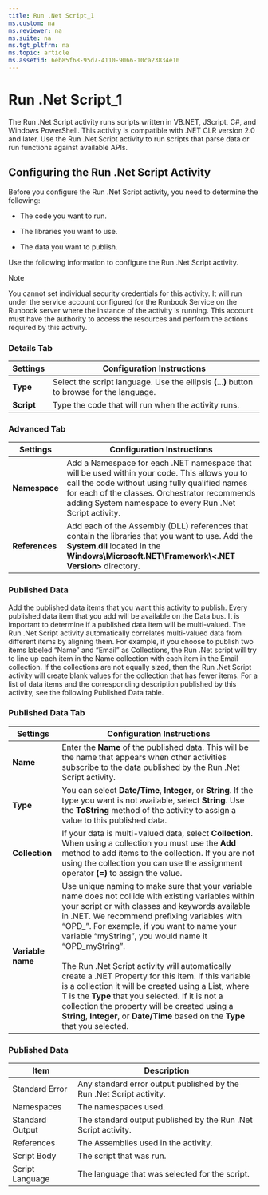 ```yaml
---
title: Run .Net Script_1
ms.custom: na
ms.reviewer: na
ms.suite: na
ms.tgt_pltfrm: na
ms.topic: article
ms.assetid: 6eb85f68-95d7-4110-9066-10ca23834e10
---
```

# Run .Net Script_1
The Run .Net Script activity runs scripts written in VB.NET, JScript, C\#, and Windows PowerShell. This activity is compatible with .NET CLR version 2.0 and later. Use the Run .Net Script activity to run scripts that parse data or run functions against available APIs.

## Configuring the Run .Net Script Activity
Before you configure the Run .Net Script activity, you need to determine the following:

-   The code you want to run.

-   The libraries you want to use.

-   The data you want to publish.

Use the following information to configure the Run .Net Script activity.

> [!NOTE]
> You cannot set individual security credentials for this activity. It will run under the service account configured for the Runbook Service on the Runbook server where the instance of the activity is running. This account must have the authority to access the resources and perform the actions required by this activity.

### Details Tab

|Settings|Configuration Instructions|
|------------|------------------------------|
|**Type**|Select the script language. Use the ellipsis **\(...\)** button to browse for the language.|
|**Script**|Type the code that will run when the activity runs.|

### Advanced Tab

|Settings|Configuration Instructions|
|------------|------------------------------|
|**Namespace**|Add a Namespace for each .NET namespace that will be used within your code. This allows you to call the code without using fully qualified names for each of the classes. Orchestrator recommends adding System namespace to every Run .Net Script activity.|
|**References**|Add each of the Assembly \(DLL\) references that contain the libraries that you want to use. Add the **System.dll** located in the **Windows\\Microsoft.NET\\Framework\\<.NET Version>** directory.|

### <a name="BKMK_PublishedData"></a>Published Data
Add the published data items that you want this activity to publish. Every published data item that you add will be available on the Data bus. It is important to determine if a published data item will be multi\-valued. The Run .Net Script activity automatically correlates multi\-valued data from different items by aligning them. For example, if you choose to publish two items labeled “Name” and “Email” as Collections, the Run .Net script will try to line up each item in the Name collection with each item in the Email collection. If the collections are not equally sized, then the Run .Net Script activity will create blank values for the collection that has fewer items. For a list of data items and the corresponding description published by this activity, see the following Published Data table.

### Published Data Tab

|Settings|Configuration Instructions|
|------------|------------------------------|
|**Name**|Enter the **Name** of the published data. This will be the name that appears when other activities subscribe to the data published by the Run .Net Script activity.|
|**Type**|You can select **Date\/Time**, **Integer**, or **String**. If the type you want is not available, select **String**. Use the **ToString** method of the activity to assign a value to this published data.|
|**Collection**|If your data is multi\-valued data, select **Collection**. When using a collection you must use the **Add** method to add items to the collection. If you are not using the collection you can use the assignment operator **\(\=\)** to assign the value.|
|**Variable name**|Use unique naming to make sure that your variable name does not collide with existing variables within your script or with classes and keywords available in .NET. We recommend prefixing variables with “OPD\_”. For example, if you want to name your variable “myString”, you would name it “OPD\_myString”.<br /><br />The Run .Net Script activity will automatically create a .NET Property for this item. If this variable is a collection it will be created using a List<T>, where T is the **Type** that you selected. If it is not a collection the property will be created using a **String**, **Integer**, or **Date\/Time** based on the **Type** that you selected.|

### Published Data

|Item|Description|
|--------|---------------|
|Standard Error|Any standard error output published by the Run .Net Script activity.|
|Namespaces|The namespaces used.|
|Standard Output|The standard output published by the Run .Net Script activity.|
|References|The Assemblies used in the activity.|
|Script Body|The script that was run.|
|Script Language|The language that was selected for the script.|

